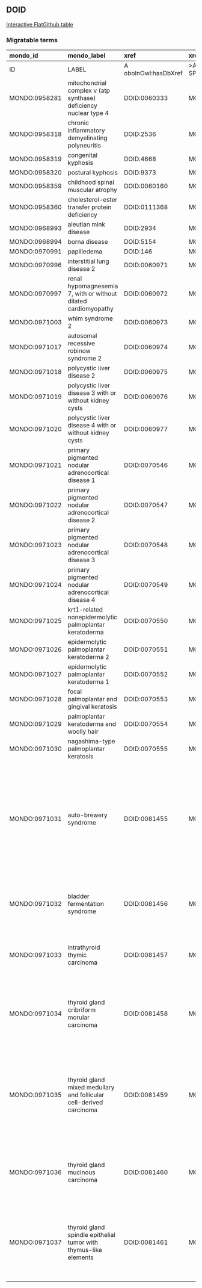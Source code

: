 ## DOID
[Interactive FlatGithub table](https://flatgithub.com/monarch-initiative/mondo-ingest?filename=src/ontology/slurp/doid.tsv)

### Migratable terms
| mondo_id      | mondo_label                                                         | xref                 | xref_source                | original_label                                                      | definition                                                                                                                                                                                                                                                                              | parents                     |
|:--------------|:--------------------------------------------------------------------|:---------------------|:---------------------------|:--------------------------------------------------------------------|:----------------------------------------------------------------------------------------------------------------------------------------------------------------------------------------------------------------------------------------------------------------------------------------|:----------------------------|
| ID            | LABEL                                                               | A oboInOwl:hasDbXref | >A oboInOwl:source SPLIT=| |                                                                     | A IAO:0000115                                                                                                                                                                                                                                                                           | SC %                        |
| MONDO:0958281 | mitochondrial complex v (atp synthase) deficiency nuclear type 4    | DOID:0060333         | MONDO:equivalentTo         | mitochondrial complex V (ATP synthase) deficiency nuclear type 4    |                                                                                                                                                                                                                                                                                         | MONDO:0014471               |
| MONDO:0958318 | chronic inflammatory demyelinating polyneuritis                     | DOID:2536            | MONDO:equivalentTo         | chronic inflammatory demyelinating polyneuritis                     |                                                                                                                                                                                                                                                                                         | MONDO:0002336               |
| MONDO:0958319 | congenital kyphosis                                                 | DOID:4668            | MONDO:equivalentTo         | congenital kyphosis                                                 |                                                                                                                                                                                                                                                                                         |                             |
| MONDO:0958320 | postural kyphosis                                                   | DOID:9373            | MONDO:equivalentTo         | postural kyphosis                                                   |                                                                                                                                                                                                                                                                                         |                             |
| MONDO:0958359 | childhood spinal muscular atrophy                                   | DOID:0060160         | MONDO:equivalentTo         | childhood spinal muscular atrophy                                   |                                                                                                                                                                                                                                                                                         | MONDO:0001516               |
| MONDO:0958360 | cholesterol-ester transfer protein deficiency                       | DOID:0111368         | MONDO:equivalentTo         | cholesterol-ester transfer protein deficiency                       |                                                                                                                                                                                                                                                                                         | MONDO:0002525               |
| MONDO:0968993 | aleutian mink disease                                               | DOID:2934            | MONDO:equivalentTo         | aleutian mink disease                                               |                                                                                                                                                                                                                                                                                         | MONDO:0005108               |
| MONDO:0968994 | borna disease                                                       | DOID:5154            | MONDO:equivalentTo         | borna disease                                                       |                                                                                                                                                                                                                                                                                         | MONDO:0005108|MONDO:0002602 |
| MONDO:0970991 | papilledema                                                         | DOID:146             | MONDO:equivalentTo         | papilledema                                                         |                                                                                                                                                                                                                                                                                         | MONDO:0002135               |
| MONDO:0970996 | interstitial lung disease 2                                         | DOID:0060971         | MONDO:equivalentTo         | interstitial lung disease 2                                         |                                                                                                                                                                                                                                                                                         | MONDO:0015925|MONDO:0000426 |
| MONDO:0970997 | renal hypomagnesemia 7, with or without dilated cardiomyopathy      | DOID:0060972         | MONDO:equivalentTo         | renal hypomagnesemia 7, with or without dilated cardiomyopathy      |                                                                                                                                                                                                                                                                                         | MONDO:0018100|MONDO:0000426 |
| MONDO:0971003 | whim syndrome 2                                                     | DOID:0060973         | MONDO:equivalentTo         | WHIM syndrome 2                                                     |                                                                                                                                                                                                                                                                                         | MONDO:0003778|MONDO:0006025 |
| MONDO:0971017 | autosomal recessive robinow syndrome 2                              | DOID:0060974         | MONDO:equivalentTo         | autosomal recessive Robinow syndrome 2                              |                                                                                                                                                                                                                                                                                         | MONDO:0019978|MONDO:0006025 |
| MONDO:0971018 | polycystic liver disease 2                                          | DOID:0060975         | MONDO:equivalentTo         | polycystic liver disease 2                                          |                                                                                                                                                                                                                                                                                         | MONDO:0005154|MONDO:0000426 |
| MONDO:0971019 | polycystic liver disease 3 with or without kidney cysts             | DOID:0060976         | MONDO:equivalentTo         | polycystic liver disease 3 with or without kidney cysts             |                                                                                                                                                                                                                                                                                         | MONDO:0005154|MONDO:0000426 |
| MONDO:0971020 | polycystic liver disease 4 with or without kidney cysts             | DOID:0060977         | MONDO:equivalentTo         | polycystic liver disease 4 with or without kidney cysts             |                                                                                                                                                                                                                                                                                         | MONDO:0005154|MONDO:0000426 |
| MONDO:0971021 | primary pigmented nodular adrenocortical disease 1                  | DOID:0070546         | MONDO:equivalentTo         | primary pigmented nodular adrenocortical disease 1                  |                                                                                                                                                                                                                                                                                         | MONDO:0000426|MONDO:0015999 |
| MONDO:0971022 | primary pigmented nodular adrenocortical disease 2                  | DOID:0070547         | MONDO:equivalentTo         | primary pigmented nodular adrenocortical disease 2                  |                                                                                                                                                                                                                                                                                         | MONDO:0000426|MONDO:0015999 |
| MONDO:0971023 | primary pigmented nodular adrenocortical disease 3                  | DOID:0070548         | MONDO:equivalentTo         | primary pigmented nodular adrenocortical disease 3                  |                                                                                                                                                                                                                                                                                         | MONDO:0015999               |
| MONDO:0971024 | primary pigmented nodular adrenocortical disease 4                  | DOID:0070549         | MONDO:equivalentTo         | primary pigmented nodular adrenocortical disease 4                  |                                                                                                                                                                                                                                                                                         | MONDO:0015999|MONDO:0000426 |
| MONDO:0971025 | krt1-related nonepidermolytic palmoplantar keratoderma              | DOID:0070550         | MONDO:equivalentTo         | KRT1-related nonepidermolytic palmoplantar keratoderma              |                                                                                                                                                                                                                                                                                         | MONDO:0010962               |
| MONDO:0971026 | epidermolytic palmoplantar keratoderma 2                            | DOID:0070551         | MONDO:equivalentTo         | epidermolytic palmoplantar keratoderma 2                            |                                                                                                                                                                                                                                                                                         | MONDO:0007758|MONDO:0000426 |
| MONDO:0971027 | epidermolytic palmoplantar keratoderma 1                            | DOID:0070552         | MONDO:equivalentTo         | epidermolytic palmoplantar keratoderma 1                            |                                                                                                                                                                                                                                                                                         | MONDO:0007758|MONDO:0000426 |
| MONDO:0971028 | focal palmoplantar and gingival keratosis                           | DOID:0070553         | MONDO:equivalentTo         | focal palmoplantar and gingival keratosis                           |                                                                                                                                                                                                                                                                                         | MONDO:0006590               |
| MONDO:0971029 | palmoplantar keratoderma and woolly hair                            | DOID:0070554         | MONDO:equivalentTo         | palmoplantar keratoderma and woolly hair                            |                                                                                                                                                                                                                                                                                         | MONDO:0010962|MONDO:0006025 |
| MONDO:0971030 | nagashima-type palmoplantar keratosis                               | DOID:0070555         | MONDO:equivalentTo         | Nagashima-type palmoplantar keratosis                               |                                                                                                                                                                                                                                                                                         | MONDO:0010962|MONDO:0006025 |
| MONDO:0971031 | auto-brewery syndrome                                               | DOID:0081455         | MONDO:equivalentTo         | auto-brewery syndrome                                               | An acquired metabolic disease that is characterized by the endogenous production of ethanol produced through endogenous fermentation by fungi or bacteria in the gastrointestinal system, oral cavity, or urinary system and typically presents with the signs of alcohol intoxication. | MONDO:0006504               |
| MONDO:0971032 | bladder fermentation syndrome                                       | DOID:0081456         | MONDO:equivalentTo         | bladder fermentation syndrome                                       | An acquired metabolic disease that is characterized by ethanol fermentation in the bladder and the absence of alcoholic intoxication.                                                                                                                                                   | MONDO:0006504               |
| MONDO:0971033 | intrathyroid thymic carcinoma                                       | DOID:0081457         | MONDO:equivalentTo         | intrathyroid thymic carcinoma                                       | A thyroid gland carcinoma composed of groups of carcinoma cells with thymic epithelial differentiation.                                                                                                                                                                                 | MONDO:0015075               |
| MONDO:0971034 | thyroid gland cribriform morular carcinoma                          | DOID:0081458         | MONDO:equivalentTo         | thyroid gland cribriform morular carcinoma                          | A thyroid gland carcinoma that is characterized by the presence of cribriform, trabecular, follicular, papillary, and solid growth patterns and squamoid morulae formation.                                                                                                             | MONDO:0015075               |
| MONDO:0971035 | thyroid gland mixed medullary and follicular cell-derived carcinoma | DOID:0081459         | MONDO:equivalentTo         | thyroid gland mixed medullary and follicular cell-derived carcinoma | A thyroid gland carcinoma containing a medullary carcinoma component that is immunohistochemically positive for calcitonin, and follicular cell-derived carcinoma component that is immunohistochemically positive for thyroglobulin.                                                   | MONDO:0015075               |
| MONDO:0971036 | thyroid gland mucinous carcinoma                                    | DOID:0081460         | MONDO:equivalentTo         | thyroid gland mucinous carcinoma                                    | A thyroid gland carcinoma that is characterized by the presence of clusters of malignant epithelial cells associated with abundant extracellular mucin deposition.                                                                                                                      | MONDO:0015075               |
| MONDO:0971037 | thyroid gland spindle epithelial tumor with thymus-like elements    | DOID:0081461         | MONDO:equivalentTo         | thyroid gland spindle epithelial tumor with thymus-like elements    | A thyroid gland carcinoma that is characterized by a lobulated architectural pattern and the presence of a biphasic cellular population composed of spindle epithelial cells and glandular cells.                                                                                       | MONDO:0015075               |